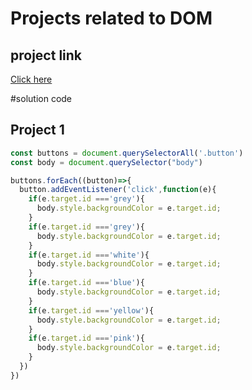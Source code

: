 # Projects related to DOM

## project link
[Click here](https://stackblitz.com/edit/dom-project-chaiaurcode?file=index.html)

#solution code

## Project 1
```javascript
const buttons = document.querySelectorAll('.button')
const body = document.querySelector("body")

buttons.forEach((button)=>{
  button.addEventListener('click',function(e){
    if(e.target.id ==='grey'){
      body.style.backgroundColor = e.target.id;
    }
    if(e.target.id ==='grey'){
      body.style.backgroundColor = e.target.id;
    }
    if(e.target.id ==='white'){
      body.style.backgroundColor = e.target.id;
    }
    if(e.target.id ==='blue'){
      body.style.backgroundColor = e.target.id;
    }
    if(e.target.id ==='yellow'){
      body.style.backgroundColor = e.target.id;
    }
    if(e.target.id ==='pink'){
      body.style.backgroundColor = e.target.id;
    }
  })
})
```